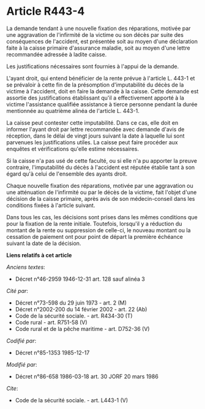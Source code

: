 # Article R443-4

La demande tendant à une nouvelle fixation des réparations, motivée par une aggravation de l'infirmité de la victime ou son
décès par suite des conséquences de l'accident, est présentée soit au moyen d'une déclaration faite à la caisse primaire
d'assurance maladie, soit au moyen d'une lettre recommandée adressée à ladite caisse. 

Les justifications nécessaires sont fournies à l'appui de la demande. 

L'ayant droit, qui entend bénéficier de la rente prévue à l'article L. 443-1 et se prévaloir à cette fin de la présomption
d'imputabilité du décès de la victime à l'accident, doit en faire la demande à la caisse. Cette demande est assortie des
justifications établissant qu'il a effectivement apporté à la victime l'assistance qualifiée assistance à tierce personne
pendant la durée mentionnée au quatrième alinéa de l'article L. 443-1. 

La caisse peut contester cette imputabilité. Dans ce cas, elle doit en informer l'ayant droit par lettre recommandée avec
demande d'avis de réception, dans le délai de vingt jours suivant la date à laquelle lui sont parvenues les justifications
utiles. La caisse peut faire procéder aux enquêtes et vérifications qu'elle estime nécessaires. 

Si la caisse n'a pas usé de cette faculté, ou si elle n'a pu apporter la preuve contraire, l'imputabilité du décès à
l'accident est réputée établie tant à son égard qu'à celui de l'ensemble des ayants droit. 

Chaque nouvelle fixation des réparations, motivée par une aggravation ou une atténuation de l'infirmité ou par le décès de la
victime, fait l'objet d'une décision de la caisse primaire, après avis de son médecin-conseil dans les conditions fixées à
l'article suivant. 

Dans tous les cas, les décisions sont prises dans les mêmes conditions que pour la fixation de la rente initiale. Toutefois,
lorsqu'il y a réduction du montant de la rente ou suppression de celle-ci, le nouveau montant ou la cessation de paiement ont
pour point de départ la première échéance suivant la date de la décision.

**Liens relatifs à cet article**

_Anciens textes_:

  - Décret n°46-2959 1946-12-31 art. 128 sauf alinéa 3

_Cité par_:

  - Décret n°73-598 du 29 juin 1973 - art. 2 (M)
  - Décret n°2002-200 du 14 février 2002 - art. 22 (Ab)
  - Code de la sécurité sociale. - art. R434-30 (T)
  - Code rural - art. R751-58 (V)
  - Code rural et de la pêche maritime - art. D752-36 (V)

_Codifié par_:

  - Décret n°85-1353 1985-12-17

_Modifié par_:

  - Décret n°86-658 1986-03-18 art. 30 JORF 20 mars 1986

_Cite_:

  - Code de la sécurité sociale. - art. L443-1 (V)
